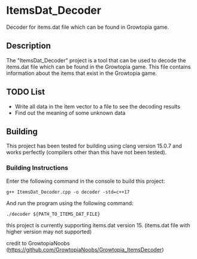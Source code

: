 # ItemsDat_Decoder
Decoder for items.dat file which can be found in Growtopia game.

## Description
The "ItemsDat_Decoder" project is a tool that can be used to decode the items.dat file which can be found in the Growtopia game. This file contains information about the items that exist in the Growtopia game.

## TODO List
- Write all data in the item vector to a file to see the decoding results
- Find out the meaning of some unknown data

## Building
This project has been tested for building using clang version 15.0.7 and works perfectly (compilers other than this have not been tested).

### Building Instructions
Enter the following command in the console to build this project:

```
g++ ItemsDat_Decoder.cpp -o decoder -std=c++17
```

And run the program using the following command:
```
./decoder ${PATH_TO_ITEMS_DAT_FILE}
```

this project is currently supporting items.dat version 15. (items.dat file with higher version may not supported)

credit to GrowtopiaNoobs (https://github.com/GrowtopiaNoobs/Growtopia_ItemsDecoder)
